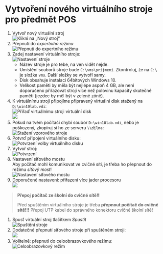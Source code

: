 # Vytvoření nového virtuálního stroje pro předmět POS

1. Vytvoř nový virtuální stroj&nbsp;<br />  ![Klikni na „Nový stroj“](img/pos-vm_010_novy-stroj.png)
1. Přepnutí do _expertního režimu_ &nbsp;<br />  ![Přepnutí do expertního režimu](img/pos-vm_020_expertni-rezim.png)
1. Zadej nastavení virtuálního stroje: &nbsp;<br />  ![Nastavení stroje](img/pos-vm_030_nastaveni-stroje.png)
    - Název stroje je pro tebe, na ven vidět nejde.
    - Umístění souborů stroje bude `C:\vms\prijmeni`. Zkontroluj, že na `C:\` je složka `vms`. Další složky se vytvoří samy.
    - Disk obsahuje instalaci 64bitových Windows 10.
    - Velikost paměti by měla být nejlépe aspoň 4&nbsp;GB, ale není doporučeno přiřazovat stroji více než polovinu kapacity skutečné paměti (jezdec by měl být v&nbsp;zelené zóně).
1. K&nbsp;virtuálnímu stroji připojíme připravený virtuální disk stažený na `D:\win10lab.vdi`:<br />
    ![Přiřaď virtuálnímu stroji virtuální disk](img/pos-vm_040_pridat-disk.png)
    <br />
    ![](img/pos-vm_050_pridat-disk-ktery.png)
1. Pokud na tvém počítači chybí soubor `D:\win10lab.vdi`, nebo je poškozený, zkopíruj si ho ze serveru `\\dilna`:<br />  ![Stažení vzorového stroje](img/pos-vm_055_kopie-vzoroveho.png)
1. Potvrď připojení virtuálního disku:<br /> ![Potvrzení volby virtuálního disku](img/pos-vm_060_pridat-disk-vybrat.png)
1. Vytvoř stroj:<br /> ![Potvrzení](img/pos-vm_070_potvrd.png)
1. Nastavení síťového mostu<br />
Aby počítač mohl komunikovat ve cvičné síti, je třeba ho přepnout do režimu _síťový most_!<br />
![Nastavení síťového mostu](img/pos-vm_080_sitovy-most.png)
1. Doporučené nastavení: přiřazení více jader procesoru<br /> ![](img/pos-vm_090_volitelne-procesor.png)

> **Přepoj počítač ze školní do cvičné sítě!!**
>
> Před spuštěním virtuálního stroje je třeba **přepnout počítač do cvičné sítě!!!**
> Přepoj UTP kabel do správného konektoru cvičné školní sítě!

1. Spusť virtuální stroj tlačítkem _Spustit_<br /> ![Spuštění stroje](img/pos-vm_100_spustit.png)
1. Dodatečné přepnutí síťového stroje při spuštěném stroji:<br />  ![](img/pos-vm_110_sitovy-most-dodatecne.png)
1. Volitelně: přepnutí do celoobrazovkového režimu:<br />  ![Celoobrazovkový režim](img/pos-vm_120_fullscreen.png)